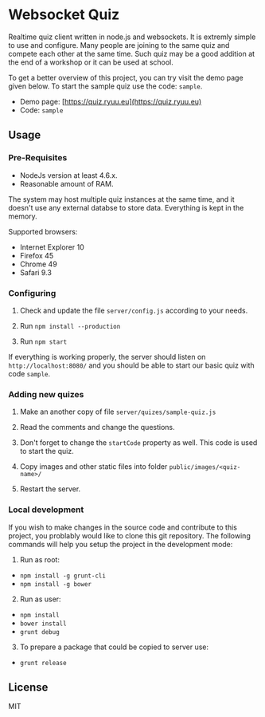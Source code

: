 # Websocket Quiz

Realtime quiz client written in node.js and websockets. It is extremly simple to
use and configure. Many people are joining to the same quiz and compete each
other at the same time. Such quiz may be a good addition at the end of a
workshop or it can be used at school.

To get a better overview of this project, you can try visit the demo page
given below. To start the sample quiz use the code: `sample`.

* Demo page: [https://quiz.ryuu.eu](https://quiz.ryuu.eu)
* Code: `sample`

## Usage

### Pre-Requisites

* NodeJs version at least 4.6.x.
* Reasonable amount of RAM. 

The system may host multiple quiz instances at the same time, and it doesn't use
any external databse to store data. Everything is kept in the memory.

Supported browsers:
* Internet Explorer 10
* Firefox 45
* Chrome 49
* Safari 9.3

### Configuring

1. Check and update the file `server/config.js` according to your needs.

2. Run `npm install --production`

3. Run `npm start`

If everything is working properly, the server should listen on
`http://localhost:8080/` and you should be able to start our basic quiz with
code `sample`.

### Adding new quizes

1. Make an another copy of file `server/quizes/sample-quiz.js`

2. Read the comments and change the questions.

3. Don't forget to change the `startCode` property as well. This code is used
to start the quiz.

4. Copy images and other static files into folder `public/images/<quiz-name>/`

5. Restart the server.

### Local development

If you wish to make changes in the source code and contribute to this project,
you problably would like to clone this git repository. The following commands
will help you setup the project in the development mode:

1. Run as root:
* `npm install -g grunt-cli`
* `npm install -g bower`

2. Run as user:
* `npm install`
* `bower install`
* `grunt debug`

3. To prepare a package that could be copied to server use:
* `grunt release`

## License

MIT
